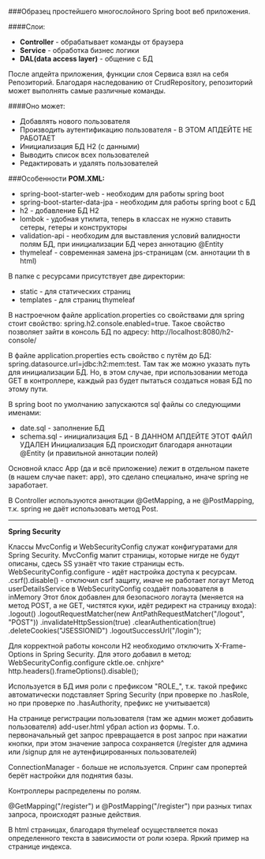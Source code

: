 ###Образец простейшего многослойного Spring boot веб приложения.

####Слои:
+ **Controller** - обрабатывает команды от браузера
+ **Service** - обработка бизнес логики
+ **DAL(data access layer)** - общение с БД

После апдейта приложения, функции слоя Сервиса взял на себя Репозиторий. Благодаря наследованию от CrudRepository, репозиторий может выполнять самые различные команды.

####Оно может:
+ Добавлять нового пользователя
+ Производить аутентификацию пользователя - В ЭТОМ АПДЕЙТЕ НЕ РАБОТАЕТ
+ Инициализация БД H2 (с данными)
+ Выводить список всех пользователей
+ Редактировать и удалять пользователей

###Особенности
**POM.XML:**
+ spring-boot-starter-web - необходим для работы spring boot
+ spring-boot-starter-data-jpa - необходим для работы spring boot с БД
+ h2 - добавление БД H2
+ lombok - удобная утилита, теперь в классах не нужно ставить сетеры, гетеры и конструкторы
+ validation-api - необходим для выставления условий валидности полям БД, при инициализации БД через аннотацию @Entity
+ thymeleaf - современная замена jps-страницам (см. аннотации th в html)

В папке с ресурсами присутствует две директории:
+ static - для статических страниц
+ templates - для страниц thymeleaf

В настроечном файле application.properties со свойствами для spring стоит свойство:
spring.h2.console.enabled=true.
Такое свойство позволяет зайти в консоль БД по адресу: http://localhost:8080/h2-console/

В файле application.properties есть свойство с путём до БД: spring.datasource.url=jdbc:h2:mem:test. Там так же можно указать путь для инициализации БД. Но, в этом случае, при использовании метода GET в контроллере, каждый раз будет пытаться создаться новая БД по этому пути.

В spring boot по умолчанию запускаются sql файлы со следующими именами:
+ date.sql - заполнение БД
+ schema.sql - инициализация БД - В ДАННОМ АПДЕЙТЕ ЭТОТ ФАЙЛ УДАЛЕН
Инициализация БД происходит благодаря аннотации @Entity (и правильной аннотации полей)

Основной класс App (да и всё приложение) лежит в отдельном пакете (в нашем случае пакет: app), это сделано специально, иначе spring не заработает.

В Controller используются аннотации @GetMapping, а не @PostMapping, т.к. spring не даёт использовать метод Post.

----------

**Spring Security**

Классы MvcConfig и WebSecurityConfig служат конфигуратами для Spring Security.
MvcConfig мапит страницы, которые нигде не будут описаны, сдесь SS узнаёт что такие страницы есть.
WebSecurityConfig.configure - идёт настройка доступа к ресурсам.
.csrf().disable() - отключил csrf защиту, иначе не работает логаут
Метод userDetailsService в WebSecurityConfig создаёт пользователя в inMemory
Этот блок добавлен для безопасного логаута (меняется на метод POST, а не GET, чистятся куки, идёт редирект на страницу входа):
.logout()
.logoutRequestMatcher(new AntPathRequestMatcher("/logout", "POST"))
.invalidateHttpSession(true)
.clearAuthentication(true)
.deleteCookies("JSESSIONID")
.logoutSuccessUrl("/login");

Для корректной работы консоли H2 необходимо отключить X-Frame-Options in Spring Security. Для этого добавил в метод: WebSecurityConfig.configure cktle.oe. cnhjxre^
http.headers().frameOptions().disable();

Используется в БД имя роли с префиксом "ROLE_", т.к. такой префикс автоматически подставляет Spring Security (при проверке по .hasRole, но при проверке по .hasAuthority, префикс не учитывается)

На странице регистрации пользователя (там же админ может добавить пользователя) add-user.html убрал action из формы. Т.о. первоначальный get запрос превращается в post запрос при нажатии кнопки, при этом значение запроса сохраняется (/register для админа или /signup для не аутенфицированных пользователей)

ConnectionManager - больше не используется. Спринг сам пропертей берёт настройки для поднятия базы.

Контроллеры распределены по ролям.

@GetMapping("/register") и @PostMapping("/register") при разных типах запроса, происходят разные действия.

В html страницах, благодаря thymeleaf осуществляется показ определенного текста в зависимости от роли юзера. Яркий пример на странице индекса.
